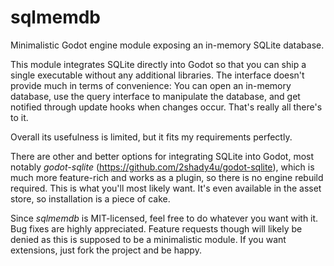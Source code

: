 # sqlmemdb

Minimalistic Godot engine module exposing an in-memory SQLite database.

This module integrates SQLite directly into Godot so that you can ship a single executable without any additional libraries. The interface doesn't provide much in terms of convenience: You can open an in-memory database, use the query interface to manipulate the database, and get notified through update hooks when changes occur. That's really all there's to it. 

Overall its usefulness is limited, but it fits my requirements perfectly.

There are other and better options for integrating SQLite into Godot, most notably *godot-sqlite* (https://github.com/2shady4u/godot-sqlite), which is much more feature-rich and works as a plugin, so there is no engine rebuild required. This is what you'll most likely want. It's even available in the asset store, so installation is a piece of cake.

Since *sqlmemdb* is MIT-licensed, feel free to do whatever you want with it. Bug fixes are highly appreciated. Feature requests though will likely be denied as this is supposed to be a minimalistic module. If you want extensions, just fork the project and be happy.
